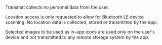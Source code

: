 Transmat collects no personal data from the user.  

Location access is only requested to allow for Bluetooth LE device scanning. No location data is collected, stored or transmitted by the app.

Selected images to be used as in-app icons are used only on the user's device and not transmitted to any remote storage system by the app.
